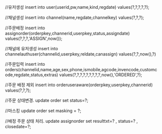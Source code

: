 //유저생성
insert into user(userid,pw,name,kind,regdate) values(?,?,?,?,?);

//채널생성
insert into channel(name,regdate,channelkey) values(?,?,?);


//주문배정
insert into assignorder(orderpkey,channerid,userpkey,status,assigndate) values(?,?,?,'ASSIGN',now());


//채널에 유저생성
insert into channelauthuser(channelid,userpkey,reldate,canassign) values(?,?,now(),?)

//주문입력
insert into orders(channelid,name,age,sex,phone,ismobile,agcode,invencode,customcode,regdate,status,extras) values(?,?,?,?,?,?,?,?,?,now(),'ORDERED',?);

//주문 배정 제외
insert into orderuseraware(orderpkey,userpkey,channerid) values(?,?,?);


//주문 상태변경.
update order set status=?;

//마스킹
update order set masking = ?;

//배정 주문 상태 처리.
update assignorder set resulttxt=? , status=? , closedate=?;

